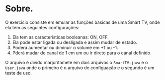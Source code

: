# Sobre. 

O exercicio consiste em emular as funções basicas de uma Smart TV, onde ela tem as seguintes configurações: 

1. Ela tem as caracteristicas booleanas: ON, OFF. 
2. Ela pode estar ligada ou desligada e assim mudar de estado. 
3. Poderá aumentar ou diminuir o volume em +1 ou -1. 
4. Pderá mudar de canal de 1 em um ou ir direto para o canal definido. 

O arquivo é divido marjoritamete em dois arquivos o `SmartTV.java` e o `User.java` onde o primeiro é o arquivo de configuação e o segundo é um teste de uso. 